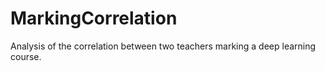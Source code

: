 # MarkingCorrelation
Analysis of the correlation between two teachers marking a deep learning course.
